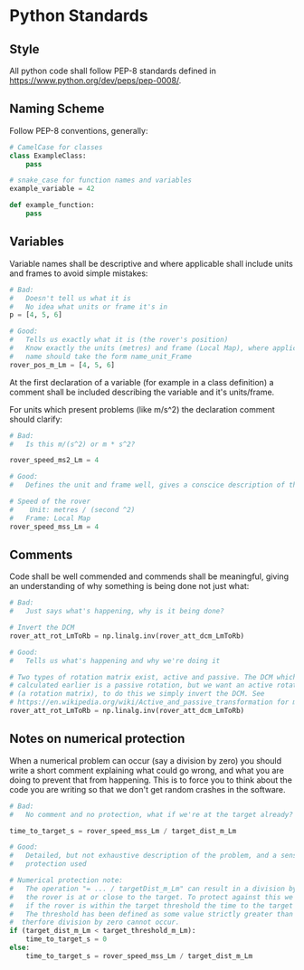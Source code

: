# Python Standards

## Style

All python code shall follow PEP-8 standards defined in https://www.python.org/dev/peps/pep-0008/.

## Naming Scheme

Follow PEP-8 conventions, generally:

```python
# CamelCase for classes
class ExampleClass:
    pass

# snake_case for function names and variables
example_variable = 42

def example_function:
    pass
```

## Variables

Variable names shall be descriptive and where applicable shall include units and frames to avoid simple mistakes:

```python
# Bad:
#   Doesn't tell us what it is
#   No idea what units or frame it's in
p = [4, 5, 6]

# Good:
#   Tells us exactly what it is (the rover's position)
#   Know exactly the units (metres) and frame (Local Map), where applicable the
#   name should take the form name_unit_Frame
rover_pos_m_Lm = [4, 5, 6]
```
At the first declaration of a variable (for example in a class definition) a comment shall be included describing the variable and it's units/frame.

For units which present problems (like m/s^2) the declaration comment should clarify:
```python
# Bad:
#   Is this m/(s^2) or m * s^2?

rover_speed_ms2_Lm = 4

# Good:
#   Defines the unit and frame well, gives a conscice description of the variable

# Speed of the rover
#    Unit: metres / (second ^2)
#   Frame: Local Map
rover_speed_mss_Lm = 4
```

## Comments

Code shall be well commended and commends shall be meaningful, giving an understanding of why something is being done not just what:

```python
# Bad:
#   Just says what's happening, why is it being done?

# Invert the DCM
rover_att_rot_LmToRb = np.linalg.inv(rover_att_dcm_LmToRb)

# Good:
#   Tells us what's happening and why we're doing it

# Two types of rotation matrix exist, active and passive. The DCM which was 
# calculated earlier is a passive rotation, but we want an active rotation 
# (a rotation matrix), to do this we simply invert the DCM. See 
# https://en.wikipedia.org/wiki/Active_and_passive_transformation for more info.
rover_att_rot_LmToRb = np.linalg.inv(rover_att_dcm_LmToRb)
```

## Notes on numerical protection

When a numerical problem can occur (say a division by zero) you should write a short comment explaining what could go wrong, and what you are doing to prevent that from happening. This is to force you to think about the code you are writing so that we don't get random crashes in the software.

```python
# Bad:
#   No comment and no protection, what if we're at the target already?

time_to_target_s = rover_speed_mss_Lm / target_dist_m_Lm

# Good:
#   Detailed, but not exhaustive description of the problem, and a sensible 
#   protection used

# Numerical protection note:
#   The operation "= ... / targetDist_m_Lm" can result in a division by zero if
#   the rover is at or close to the target. To protect against this we say that
#   if the rover is within the target threshold the time to the target is zero.
#   The threshold has been defined as some value strictly greater than zero, 
#  therfore division by zero cannot occur.
if (target_dist_m_Lm < target_threshold_m_Lm):
    time_to_target_s = 0
else:
    time_to_target_s = rover_speed_mss_Lm / target_dist_m_Lm

```